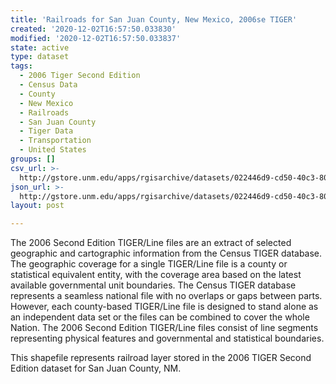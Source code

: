 ```yaml
---
title: 'Railroads for San Juan County, New Mexico, 2006se TIGER'
created: '2020-12-02T16:57:50.033830'
modified: '2020-12-02T16:57:50.033837'
state: active
type: dataset
tags:
  - 2006 Tiger Second Edition
  - Census Data
  - County
  - New Mexico
  - Railroads
  - San Juan County
  - Tiger Data
  - Transportation
  - United States
groups: []
csv_url: >-
  http://gstore.unm.edu/apps/rgisarchive/datasets/022446d9-cd50-40c3-8030-7568f39790e6/tgr2006se_sanj_lkb.derived.csv
json_url: >-
  http://gstore.unm.edu/apps/rgisarchive/datasets/022446d9-cd50-40c3-8030-7568f39790e6/tgr2006se_sanj_lkb.derived.json
layout: post

---
```

The 2006 Second Edition TIGER/Line files are an extract of selected geographic and cartographic information from the Census TIGER database.  The geographic coverage for a single TIGER/Line file is a county or statistical equivalent entity, with the coverage area based on the latest available governmental unit boundaries. The Census TIGER database represents a seamless national file with no overlaps or gaps between parts.  However, each county-based TIGER/Line file is designed to stand alone as an independent data set or the files can be combined to cover the whole Nation.  The 2006 Second Edition  TIGER/Line files consist of line segments representing physical features and governmental and statistical boundaries.  

This shapefile represents railroad layer stored in the 2006 TIGER Second Edition dataset for San Juan County, NM.
